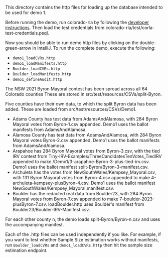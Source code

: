 This directory contains the http files for loading up the database intended to be used for demo 1.

Before running the demo, run colorado-rla by following the 
[developer instructions](https://github.com/DemocracyDevelopers/colorado-rla/blob/main/docs/25_developer.md). 
Then load the test credentials from colorado-rla/test/corla-test-credentials.psql.

Now you should be able to run demo http files by clicking on the double-green-arrow in IntelliJ. To run the complete demo, execute the following:
- `demo1_loadCVRs.http`
- `demo1_loadManifests.http`
- `Boulder_loadCVRs.http`
- `Boulder_loadManifests.http`
- `demo1_defineAudit.http`

The NSW 2021 Byron Mayoral contest has been spread across all 64 Colorado counties 
These are stored in src/test/resources/CSVs/split-Byron.

Five counties have their own data, to which the split Byron data has been added.
These are loaded from src/test/resources/CSVs/Demo1.

- Adams County has test data from AdamsAndAlamosa, with 284 Byron Mayoral votes from Byron-1.csv appended. Demo1 uses the ballot manifests from AdamsAndAlamosa.
- Alamosa County has test data from AdamsAndAlamosa, with 284 Byron Mayoral votes Byron-2.csv appended. Demo1 uses the ballot manifests from AdamsAndAlamosa.
- Arapahoe has 284 Byron Mayoral votes from Byron-3.csv, with the tied IRV contest from Tiny-IRV-Examples/ThreeCandidatesTenVotes_TiedIRV appended to make /Demo1/3-arapahoe-Byron-3-plus-tied-irv.csv. Demo1 uses the ballot manifest split-Byron/Byron-3-manifest.csv.
- Archuleta has the votes from NewSouthWales/Kempsey_Mayoral.csv, with 131 Byron Mayoral votes from Byron-4.csv appended to make 4-archuleta-kempsey-plusByron-4.csv. Demo1 uses the ballot manifest NewSouthWales/Kempsey_Mayoral.manifest.csv.
- Boulder has the redacted real data from Boulder23, with 284 Byron Mayoral votes from Byron-7.csv appended to make 7-boulder-2023-plusByron-7.csv. loadBoulder.http uses Boulder's manifest from Boulder23/Boulder-IRV-Manifest.csv.
 
For each other county n, the demo loads split-Byron/Byron-n.csv and uses the accompanying manifest.  

Each of the .http files can be used independently if you like. For example, if you want to test whether Sample Size estimation works without manifests, run `Boulder_loadCVRs` and `demo1_loadCVRs.http`
then hit the sample size estimation endpoint.